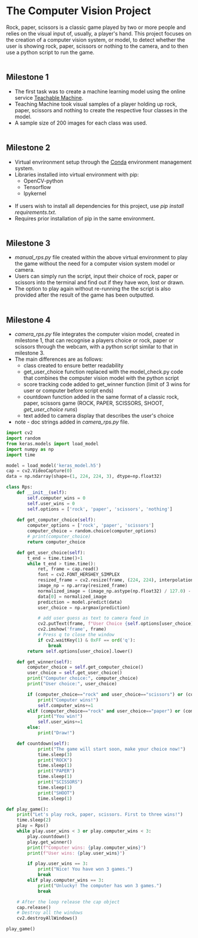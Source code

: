 # The Computer Vision Project
Rock, paper, scissors is a classic game played by two or more people and relies on the visual input of, usually, a player's hand. This project focuses on the creation of a computer vision system, or model, to detect whether the user is showing rock, paper, scissors or nothing to the camera, and to then use a python script to run the game.
<br/><br/>

## Milestone 1
- The first task was to create a machine learning model using the online service [Teachable Machine](https://teachablemachine.withgoogle.com/).
- Teaching Machine took visual samples of a player holding up rock, paper, scissors and nothing to create the respective four classes in the model.
- A sample size of 200 images for each class was used.
<br/><br/>

## Milestone 2
- Virtual envrironment setup through the [Conda](https://anaconda.org/anaconda/conda) environment management system.
- Libraries installed into virtual environment with pip:
    - OpenCV-python
    - Tensorflow
    - Ipykernel
<br/><br/>
- If users wish to install all dependencies for this project, use *pip install requirements.txt*.
- Requires prior installation of pip in the same environment.
<br/><br/>

## Milestone 3
- *manual_rps.py* file created within the above virtual environment to play the game without the need for a computer vision system model or camera. 
- Users can simply run the script, input their choice of rock, paper or scissors into the terminal and find out if they have won, lost or drawn.
- The option to play again without re-running the the script is also provided after the result of the game has been outputted.
<br/><br/>
## Milestone 4
- *camera_rps.py* file integrates the computer vision model, created in milestone 1, that can recognise a players choice or rock, paper or scissors through the webcam, with a python script similar to that in milestone 3.
- The main differences are as follows:
    - class created to ensure better readability
    - get_user_choice function replaced with the model_check.py code that combines the computer vision model with the python script
    - score tracking code added to get_winner function (limit of 3 wins for user or computer before script ends)
    - countdown function added in the same format of a classic rock, paper, scissors game (ROCK, PAPER, SCISSORS, SHOOT, *get_user_choice runs*)
    - text added to camera display that describes the user's choice
- note - doc strings added in *camera_rps.py* file.
```Python
import cv2
import random
from keras.models import load_model
import numpy as np
import time

model = load_model('keras_model.h5')
cap = cv2.VideoCapture(0)
data = np.ndarray(shape=(1, 224, 224, 3), dtype=np.float32)

class Rps:
    def __init__(self):
        self.computer_wins = 0
        self.user_wins = 0
        self.options = ['rock', 'paper', 'scissors', 'nothing']
   
    def get_computer_choice(self):
        computer_options = ['rock', 'paper', 'scissors']
        computer_choice = random.choice(computer_options)
        # print(computer_choice)
        return computer_choice

    def get_user_choice(self):
        t_end = time.time()+1
        while t_end > time.time(): 
            ret, frame = cap.read()
            font = cv2.FONT_HERSHEY_SIMPLEX
            resized_frame = cv2.resize(frame, (224, 224), interpolation = cv2.INTER_AREA)
            image_np = np.array(resized_frame)
            normalized_image = (image_np.astype(np.float32) / 127.0) - 1 # Normalize the image
            data[0] = normalized_image
            prediction = model.predict(data)
            user_choice = np.argmax(prediction)

            # add user guess as text to camera feed in
            cv2.putText(frame, f"User Choice {self.options[user_choice]} ", (50, 50), font, 1, (0, 255, 255), 2, cv2.LINE_4)
            cv2.imshow('frame', frame)
            # Press q to close the window
            if cv2.waitKey(1) & 0xFF == ord('q'):
                break
        return self.options[user_choice].lower()

    def get_winner(self):
        computer_choice = self.get_computer_choice()
        user_choice = self.get_user_choice()
        print("Computer choice:", computer_choice)
        print("User choice:", user_choice)

        if (computer_choice=="rock" and user_choice=="scissors") or (computer_choice=="paper" and user_choice=="rock") or (computer_choice=="scissors" and user_choice=="paper"):
            print("Computer wins!")
            self.computer_wins+=1
        elif (computer_choice=="rock" and user_choice=="paper") or (computer_choice=="paper" and user_choice=="scissors") or (computer_choice=="scissors" and user_choice=="rock"):
            print("You win!")
            self.user_wins+=1
        else:
            print("Draw!")           

    def countdown(self):
            print("The game will start soon, make your choice now!")
            time.sleep(3)
            print("ROCK")
            time.sleep(1)
            print("PAPER")
            time.sleep(1)
            print("SCISSORS")
            time.sleep(1)
            print("SHOOT")
            time.sleep(1)

def play_game():
    print("Let's play rock, paper, scissors. First to three wins!")
    time.sleep(2)
    play = Rps()
    while play.user_wins < 3 or play.computer_wins < 3:
        play.countdown()
        play.get_winner()
        print(f"Computer wins: {play.computer_wins}")
        print(f"User wins: {play.user_wins}")

        if play.user_wins == 3:
            print("Nice! You have won 3 games.")
            break
        elif play.computer_wins == 3:
            print("Unlucky! The computer has won 3 games.")
            break

    # After the loop release the cap object
    cap.release()
    # Destroy all the windows
    cv2.destroyAllWindows()

play_game()
```